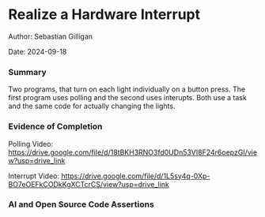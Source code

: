#  Realize a Hardware Interrupt

Author: Sebastian Gilligan

Date: 2024-09-18

### Summary

Two programs, that turn on each light individually on a button press. The first program uses polling and the second uses interupts. Both use a task and the same code for actually changing the lights.

### Evidence of Completion
Polling Video: https://drive.google.com/file/d/18tBKH3RNO3fd0UDn53VI8F24r6oepzGI/view?usp=drive_link

Interrupt Video: https://drive.google.com/file/d/1L5sy4q-0Xp-BO7eOEFkCODkKgXCTcrCS/view?usp=drive_link

### AI and Open Source Code Assertions



